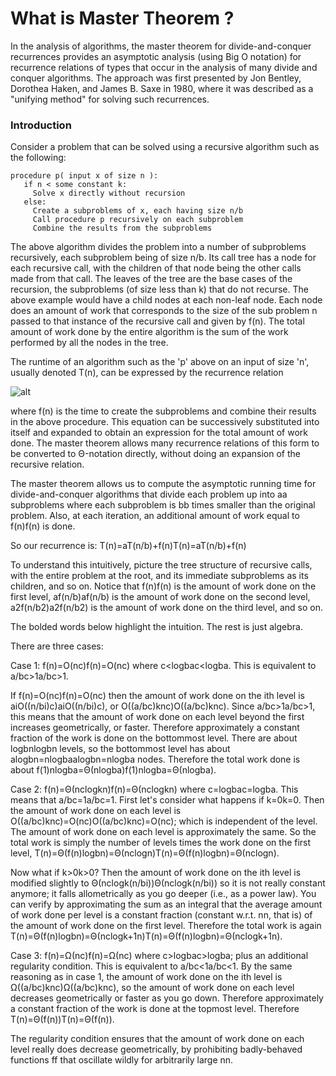 # What is Master Theorem ?
In the analysis of algorithms, the master theorem for divide-and-conquer recurrences provides an asymptotic analysis (using Big O notation) for recurrence relations of types that occur in the analysis of many divide and conquer algorithms. The approach was first presented by Jon Bentley, Dorothea Haken, and James B. Saxe in 1980, where it was described as a "unifying method" for solving such recurrences.

### Introduction
Consider a problem that can be solved using a recursive algorithm such as the following:

```
procedure p( input x of size n ):
   if n < some constant k:
     Solve x directly without recursion
   else:
     Create a subproblems of x, each having size n/b
     Call procedure p recursively on each subproblem
     Combine the results from the subproblems
```

The above algorithm divides the problem into a number of subproblems recursively, each subproblem being of size n/b. Its call tree has a node for each recursive call, with the children of that node being the other calls made from that call. The leaves of the tree are the base cases of the recursion, the subproblems (of size less than k) that do not recurse. The above example would have a child nodes at each non-leaf node. Each node does an amount of work that corresponds to the size of the sub problem n passed to that instance of the recursive call and given by f(n). The total amount of work done by the entire algorithm is the sum of the work performed by all the nodes in the tree.

The runtime of an algorithm such as the 'p' above on an input of size 'n', usually denoted  T(n), can be expressed by the recurrence relation

![alt](https://wikimedia.org/api/rest_v1/media/math/render/svg/2f5661cc61a3a08b59ef5b55309cd1e4d4514815)

where f(n) is the time to create the subproblems and combine their results in the above procedure. This equation can be successively substituted into itself and expanded to obtain an expression for the total amount of work done. The master theorem allows many recurrence relations of this form to be converted to Θ-notation directly, without doing an expansion of the recursive relation.

The master theorem allows us to compute the asymptotic running time for divide-and-conquer algorithms that divide each problem up into aa subproblems where each subproblem is bb times smaller than the original problem. Also, at each iteration, an additional amount of work equal to f(n)f(n) is done.

So our recurrence is: T(n)=aT(n/b)+f(n)T(n)=aT(n/b)+f(n)

To understand this intuitively, picture the tree structure of recursive calls, with the entire problem at the root, and its immediate subproblems as its children, and so on. Notice that f(n)f(n) is the amount of work done on the first level, af(n/b)af(n/b) is the amount of work done on the second level, a2f(n/b2)a2f(n/b2) is the amount of work done on the third level, and so on.

The bolded words below highlight the intuition. The rest is just algebra.

There are three cases:

Case 1: f(n)=O(nc)f(n)=O(nc) where c<logbac<logb⁡a. This is equivalent to a/bc>1a/bc>1.

If f(n)=O(nc)f(n)=O(nc) then the amount of work done on the ith level is aiO((n/bi)c)aiO((n/bi)c), or O((a/bc)knc)O((a/bc)knc). Since a/bc>1a/bc>1, this means that the amount of work done on each level beyond the first increases geometrically, or faster. Therefore approximately a constant fraction of the work is done on the bottommost level. There are about logbnlogb⁡n levels, so the bottommost level has about alogbn=nlogbaalogb⁡n=nlogb⁡a nodes. Therefore the total work done is about f(1)nlogba=Θ(nlogba)f(1)nlogb⁡a=Θ(nlogb⁡a).

Case 2: f(n)=Θ(nclogkn)f(n)=Θ(nclogk⁡n) where c=logbac=logb⁡a. This means that a/bc=1a/bc=1. First let's consider what happens if k=0k=0. Then the amount of work done on each level is O((a/bc)knc)=O(nc)O((a/bc)knc)=O(nc); which is independent of the level. The amount of work done on each level is approximately the same. So the total work is simply the number of levels times the work done on the first level, T(n)=Θ(f(n)logbn)=Θ(nclogn)T(n)=Θ(f(n)logb⁡n)=Θ(nclog⁡n).

Now what if k>0k>0? Then the amount of work done on the ith level is modified slightly to Θ(nclogk(n/bi))Θ(nclogk⁡(n/bi)) so it is not really constant anymore; it falls allometrically as you go deeper (i.e., as a power law). You can verify by approximating the sum as an integral that the average amount of work done per level is a constant fraction (constant w.r.t. nn, that is) of the amount of work done on the first level. Therefore the total work is again T(n)=Θ(f(n)logbn)=Θ(nclogk+1n)T(n)=Θ(f(n)logb⁡n)=Θ(nclogk+1⁡n).

Case 3: f(n)=Ω(nc)f(n)=Ω(nc) where c>logbac>logb⁡a; plus an additional regularity condition. This is equivalent to a/bc<1a/bc<1. By the same reasoning as in case 1, the amount of work done on the ith level is Ω((a/bc)knc)Ω((a/bc)knc), so the amount of work done on each level decreases geometrically or faster as you go down. Therefore approximately a constant fraction of the work is done at the topmost level. Therefore T(n)=Θ(f(n))T(n)=Θ(f(n)).

The regularity condition ensures that the amount of work done on each level really does decrease geometrically, by prohibiting badly-behaved functions ff that oscillate wildly for arbitrarily large nn.
